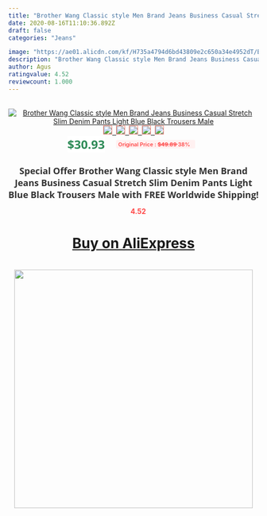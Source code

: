 ```yaml
---
title: "Brother Wang Classic style Men Brand Jeans Business Casual Stretch Slim Denim Pants Light Blue Black Trousers Male"
date: 2020-08-16T11:10:36.892Z
draft: false
categories: "Jeans"

image: "https://ae01.alicdn.com/kf/H735a4794d6bd43809e2c650a34e4952dT/Brother-Wang-Classic-style-Men-Brand-Jeans-Business-Casual-Stretch-Slim-Denim-Pants-Light-Blue-Black.jpg"
description: "Brother Wang Classic style Men Brand Jeans Business Casual Stretch Slim Denim Pants Light Blue Black Trousers Male"
author: Agus
ratingvalue: 4.52
reviewcount: 1.000
---
```

<br>
<div style="text-align: center;">
<a href="https://s.click.aliexpress.com/e/_9fivKV" target="_blank" rel="nofollow noopener noreferrer"><img alt="Brother Wang Classic style Men Brand Jeans Business Casual Stretch Slim Denim Pants Light Blue Black Trousers Male" class="magnifier-image" src="https://ae01.alicdn.com/kf/H735a4794d6bd43809e2c650a34e4952dT/Brother-Wang-Classic-style-Men-Brand-Jeans-Business-Casual-Stretch-Slim-Denim-Pants-Light-Blue-Black.jpg_640x640.jpg">
<br>
<img style="border:1px solid salmon" src="https://ae01.alicdn.com/kf/H735a4794d6bd43809e2c650a34e4952dT/Brother-Wang-Classic-style-Men-Brand-Jeans-Business-Casual-Stretch-Slim-Denim-Pants-Light-Blue-Black.jpg_120x120.jpg">&nbsp;&nbsp;<img style="border:1px solid salmon" src="https://ae01.alicdn.com/kf/H71a0dcc98045454ebb2ffb8ccd0dc506d/Brother-Wang-Classic-style-Men-Brand-Jeans-Business-Casual-Stretch-Slim-Denim-Pants-Light-Blue-Black.jpg_120x120.jpg">&nbsp;&nbsp;<img style="border:1px solid salmon" src="https://ae01.alicdn.com/kf/H1799bda09d494182a95dffb3910ae121u/Brother-Wang-Classic-style-Men-Brand-Jeans-Business-Casual-Stretch-Slim-Denim-Pants-Light-Blue-Black.jpg_120x120.jpg">&nbsp;&nbsp;<img style="border:1px solid salmon" src="https://ae01.alicdn.com/kf/H68f2126296c442b6b89638d2dec3fd8aB/Brother-Wang-Classic-style-Men-Brand-Jeans-Business-Casual-Stretch-Slim-Denim-Pants-Light-Blue-Black.jpg_120x120.jpg">&nbsp;&nbsp;<img style="border:1px solid salmon" src="https://ae01.alicdn.com/kf/H162291db392d4506b54bc560da384cb4u/Brother-Wang-Classic-style-Men-Brand-Jeans-Business-Casual-Stretch-Slim-Denim-Pants-Light-Blue-Black.jpg_120x120.jpg"></a></div><br0>
<div style="text-align: center;"><span style="background-color: white; border: 0px; box-sizing: border-box; color: seagreen; display: inline-block; font-family: &quot;open sans&quot; , &quot;arial&quot; , &quot;helvetica&quot; , sans-serif , &quot;heiti&quot;; font-size: 24px; font-stretch: inherit; font-weight: 700; line-height: inherit; margin: 0px 10px 0px 0px; padding: 0px; vertical-align: middle;">$30.93 </span>
<span style="background: rgb(255 , 241 , 241); border-radius: 3px; border: 0px; box-sizing: border-box; color: #ff4747; display: inline-block; font-family: inherit; font-size: 12px; font-stretch: inherit; font-style: inherit; font-variant: inherit; font-weight: 600; line-height: inherit; margin: 0px; padding: 2px 5px; transform: scale(0.9); vertical-align: middle;">Original Price : <b style="text-decoration: line-through;">$49.89 </b> 38%&nbsp;&nbsp;</span></div>
<h1 style="color: #333333; display: inline-block; font-family: &quot;open sans&quot; , &quot;arial&quot; , &quot;helvetica&quot; , sans-serif , &quot;heiti&quot;; font-size: 18px; font-stretch: inherit; font-weight: 700; text-align: center;">Special Offer Brother Wang Classic style Men Brand Jeans Business Casual Stretch Slim Denim Pants Light Blue Black Trousers Male with FREE Worldwide Shipping!</h1>
<div style="color: #ff4747; text-align: center;">
<img src="https://4.bp.blogspot.com/-M0ZcTcb-5uY/XleCXlxnR4I/AAAAAAAAAEc/OrjgMkXV1oMQFaCRZj5HQwOCBcu3w1FegCPcBGAYYCw/s1600/star.png" style="height: 15px;">&nbsp;<b>4.52</b></div>
<div class="button_cont" align="center"><a class="buynow_a" href="https://s.click.aliexpress.com/e/_9fivKV" target="_blank" rel="nofollow noopener noreferrer"><H1>Buy on AliExpress</H1></a></div><br>
<div class="separator" style="clear: both; text-align: center;">
<img src="https://lh3.googleusercontent.com/-pTy5HemUv9M/XlePHvY0dAI/AAAAAAAAAE4/0nX5iRUoIWY8eMW9Dpxeirr157OZliDIgCLcBGAsYHQ/s1600/badge.gif" width="480">
</div>

